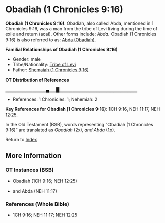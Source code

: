 # Obadiah (1 Chronicles 9:16)
**Obadiah (1 Chronicles 9:16)**. 
Obadiah, also called Abda, mentioned in 1 Chronicles 9:16, was a man from the tribe of Levi living during the time of exile and return (acai). 
Other forms include: 
*Abda*. 
Obadiah (1 Chronicles 9:16) is also referred to as: 
[Abda (Obadiah)](Abda.2.md). 




**Familial Relationships of Obadiah (1 Chronicles 9:16)**


* Gender: male
* Tribe/Nationality: [Tribe of Levi](../../../groups/md/acai/Levi.md)
* Father: [Shemaiah (1 Chronicles 9:16)](Shemaiah.6.md)


**OT Distribution of References**

▁▁▁▁▁▁▁▁▁▁▁▁▄▁▁█▁▁▁▁▁▁▁▁▁▁▁▁▁▁▁▁▁▁▁▁▁▁▁
* References: 1 Chronicles: 1; Nehemiah: 2



**Key References for Obadiah (1 Chronicles 9:16)**: 
1CH 9:16, NEH 11:17, NEH 12:25. 


In the Old Testament (BSB), words representing “Obadiah (1 Chronicles 9:16)” are translated as 
*Obadiah* (2x), *and Abda* (1x). 




Return to [Index](00-Index.md)

## More Information

### OT Instances (BSB)

* Obadiah (1CH 9:16; NEH 12:25)

* and Abda (NEH 11:17)



### References (Whole Bible)

* 1CH 9:16; NEH 11:17; NEH 12:25



